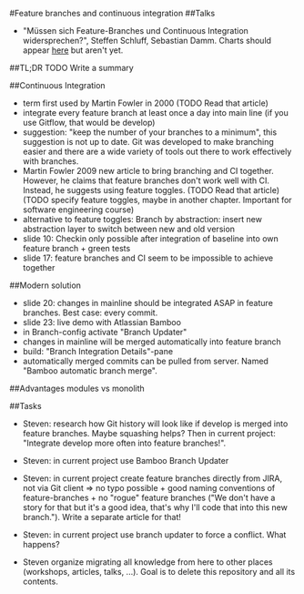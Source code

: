 #Feature branches and continuous integration
##Talks
* "Müssen sich Feature-Branches und Continuous Integration widersprechen?", Steffen Schluff, Sebastian Damm. Charts should appear [here](http://www.oio.de/public/presentations/) but aren't yet.

##TL;DR
TODO Write a summary

##Continuous Integration
- term first used by Martin Fowler in 2000 (TODO Read that article)
- integrate every feature branch at least once a day into main line (if you use Gitflow, that would be develop)
- suggestion: "keep the number of your branches to a minimum", this suggestion is not up to date. Git was developed to make branching easier and there are a wide variety of tools out there to work effectively with branches.
- Martin Fowler 2009 new article to bring branching and CI together. However, he claims that feature branches don't work well with CI. Instead, he suggests using feature toggles. (TODO Read that article) (TODO specify feature toggles, maybe in another chapter. Important for software engineering course)
- alternative to feature toggles: Branch by abstraction: insert new abstraction layer to switch between new and old version
- slide 10: Checkin only possible after integration of baseline into own feature branch + green tests
- slide 17: feature branches and CI seem to be impossible to achieve together

##Modern solution
- slide 20: changes in mainline should be integrated ASAP in feature branches. Best case: every commit.
- slide 23: live demo with Atlassian Bamboo
- in Branch-config activate "Branch Updater"
- changes in mainline will be merged automatically into feature branch
- build: "Branch Integration Details"-pane
- automatically merged commits can be pulled from server. Named "Bamboo automatic branch merge".

##Advantages modules vs monolith


##Tasks
- Steven: research how Git history will look like if develop is merged into feature branches. Maybe squashing helps? Then in current project: "Integrate develop more often into feature branches!".
- Steven: in current project use Bamboo Branch Updater
- Steven: in current project create feature branches directly from JIRA, not via Git client => no typo possible + good naming conventions of feature-branches + no "rogue" feature branches ("We don't have a story for that but it's a good idea, that's why I'll code that into this new branch."). Write a separate article for that!
- Steven: in current project use branch updater to force a conflict. What happens?

- Steven organize migrating all knowledge from here to other places (workshops, articles, talks, ...). Goal is to delete this repository and all its contents.